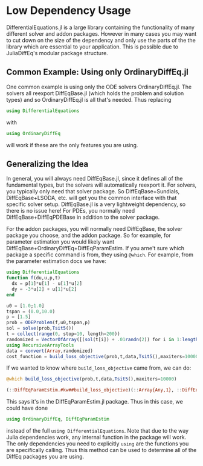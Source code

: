 # Low Dependency Usage

DifferentialEquations.jl is a large library containing the functionality of
many different solver and addon packages. However in many cases you may want
to cut down on the size of the dependency and only use the parts of the
the library which are essential to your application. This is possible
due to JuliaDiffEq's modular package structure.

## Common Example: Using only OrdinaryDiffEq.jl

One common example is using only the ODE solvers OrdinaryDiffEq.jl. The solvers all
reexport DiffEqBase.jl (which holds the problem and solution types) and so
OrdinaryDiffEq.jl is all that's needed. Thus replacing

```julia
using DifferentialEquations
```

with

```julia
using OrdinaryDiffEq
```

will work if these are the only features you are using.

## Generalizing the Idea

In general, you will always need DiffEqBase.jl, since it defines all of the
fundamental types, but the solvers will automatically reexport it.
For solvers, you typically only need that solver package.
So DiffEqBase+Sundials, DiffEqBase+LSODA, etc. will get you the common interface
with that specific solver setup. DiffEqBase.jl is a very lightweight dependency,
so there is no issue here! For PDEs, you normally need DiffEqBase+DiffEqPDEBase
in addition to the solver package.

For the addon packages, you will normally need DiffEqBase, the solver package
you choose, and the addon package. So for example, for parameter estimation you
would likely want DiffEqBase+OrdinaryDiffEq+DiffEqParamEstim. If you arne't sure
which package a specific command is from, they using `@which`. For example, from
the parameter estimation docs we have:

```julia
using DifferentialEquations
function f(du,u,p,t)
  dx = p[1]*u[1] - u[1]*u[2]
  dy = -3*u[2] + u[1]*u[2]
end

u0 = [1.0;1.0]
tspan = (0.0,10.0)
p = [1.5]
prob = ODEProblem(f,u0,tspan,p)
sol = solve(prob,Tsit5())
t = collect(range(0, stop=10, length=200))
randomized = VectorOfArray([(sol(t[i]) + .01randn(2)) for i in 1:length(t)])
using RecursiveArrayTools
data = convert(Array,randomized)
cost_function = build_loss_objective(prob,t,data,Tsit5(),maxiters=10000)
```

If we wanted to know where `build_loss_objective` came from, we can do:

```julia
@which build_loss_objective(prob,t,data,Tsit5(),maxiters=10000)

(::DiffEqParamEstim.#kw##build_loss_objective)(::Array{Any,1}, ::DiffEqParamEstim.#build_loss_objective, prob::DiffEqBase.DEProblem, t, data, alg)
```

This says it's in the DiffEqParamEstim.jl package. Thus in this case, we could have
done

```julia
using OrdinaryDiffEq, DiffEqParamEstim
```

instead of the full `using DifferentialEquations`. Note that due to the way
Julia dependencies work, any internal function in the package will work. The only
dependencies you need to explicitly `using` are the functions you are specifically
calling. Thus this method can be used to determine all of the DiffEq packages
you are using.
